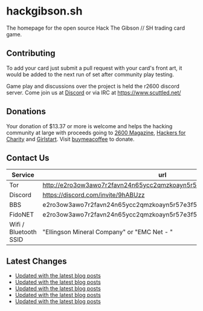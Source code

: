 # hackgibson.sh
The homepage for the open source Hack The Gibson // SH trading card game.


## Contributing

To add your card just submit a pull request with your card's front art, it would be added to the next run of set after community play testing.

Game play and discussions over the project is held the r2600 discord server. Come join us at [Discord](https://discord.com/invite/9hABUzz) or via IRC at https://www.scuttled.net/


## Donations

Your donation of $13.37 or more is welcome and helps the hacking community at large with proceeds going to [2600 Magazine](https://2600.com/), [Hackers for Charity](https://hackersforcharity.org) and [Girlstart](https://girlstart.org).  Visit [buymeacoffee](https://www.buymeacoffee.com/hackgibson.sh) to donate.


## Contact Us

Service | url
-|-
Tor | http://e2ro3ow3awo7r2favn24n65ycc2qmzkoayn5r57e3f56nvjwdcgg32ad.onion
Discord | https://discord.com/invite/9hABUzz
BBS | e2ro3ow3awo7r2favn24n65ycc2qmzkoayn5r57e3f56nvjwdcgg32ad.onion:23
FidoNET | e2ro3ow3awo7r2favn24n65ycc2qmzkoayn5r57e3f56nvjwdcgg32ad.onion:24554
Wifi / Bluetooth SSID | "Ellingson Mineral Company" or "EMC Net - <fidonet address>"

## Latest Changes
<!-- BLOG-POST-LIST:START -->
- [Updated with the latest blog posts](https://github.com/DFW2600/hackgibson.sh/commit/3ce03e2d1bc7632522c24a63c3cd99e2aab947af)
- [Updated with the latest blog posts](https://github.com/DFW2600/hackgibson.sh/commit/54fecec62900df49367d600eb7cad38c4295cdcc)
- [Updated with the latest blog posts](https://github.com/DFW2600/hackgibson.sh/commit/c5cf8a20a76a5e1f04a619f05868c442d4d13f2e)
- [Updated with the latest blog posts](https://github.com/DFW2600/hackgibson.sh/commit/7d8301722425635b5674a91c3e3c0a2f3284c0f5)
- [Updated with the latest blog posts](https://github.com/DFW2600/hackgibson.sh/commit/e0950ece304b1079fa5d5e4dad720c29ef927281)
<!-- BLOG-POST-LIST:END -->
